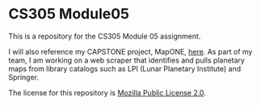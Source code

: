 # CS305 Module05
This is a repository for the CS305 Module 05 assignment. 

I will also reference my CAPSTONE project, MapONE, [here](https://github.com/samantha-milligan/MapONE). 
As part of my team, I am working on a web scraper that identifies and pulls planetary maps from library catalogs such as LPI (Lunar Planetary Institute) and Springer.

The license for this repository is [Mozilla Public License 2.0](https://github.com/michael54nelson/CS305_Module05/blob/main/LICENSE).
